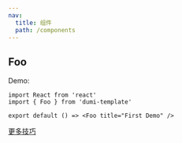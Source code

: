 ```yaml
---
nav:
  title: 组件
  path: /components
---
```


## Foo

Demo:

```tsx
import React from 'react'
import { Foo } from 'dumi-template'

export default () => <Foo title="First Demo" />
```

[更多技巧](https://d.umijs.org/guide/demo-principle)
